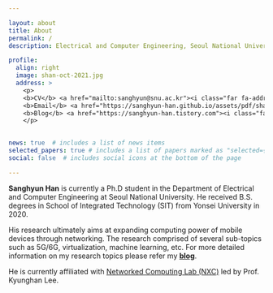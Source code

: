```yaml
---

layout: about
title: About
permalink: /
description: Electrical and Computer Engineering, Seoul National University

profile:
  align: right
  image: shan-oct-2021.jpg
  address: >
    <p>
    <b>CV</b> <a href="mailto:sanghyun@snu.ac.kr"><i class="far fa-address-card"></a>
    <b>Email</b> <a href="https://sanghyun-han.github.io/assets/pdf/shan_CV"><i class="fas fa-envelope"></i></a>
    <b>Blog</b> <a href="https://sanghyun-han.tistory.com"><i class="fas fa-tags"></i></a>
    </p>
    

news: true  # includes a list of news items
selected_papers: true # includes a list of papers marked as "selected={true}"
social: false  # includes social icons at the bottom of the page

---
```

<!-- <p>CV <a href="mailto:sanghyun@snu.ac.kr"><i class="far fa-address-card"></i></p>
    <p>Affiliation <a href="https://nxc.snu.ac.kr"><i class="fas fa-tags"></i></p>
    <p>SNS <a href="https://www.instagram.com/sanghyun._.han/"><i class="fab fa-instagram"></i></i></p> -->
**Sanghyun Han** is currently a Ph.D student in the Department of Electrical and Computer Engineering at Seoul National University.
He received B.S. degrees in School of Integrated Technology (SIT) from Yonsei University in 2020.

His research ultimately aims at expanding computing power of mobile devices through networking. The research comprised of several sub-topics such as 5G/6G, virtualization, machine learning, etc. For more detailed information on my research topics please refer my <a href="https://sanghyun-han.github.io/blog"><strong>blog</strong></a>. 

He is currently affiliated with [Networked Computing Lab (NXC)](https:/nxc.snu.ac.kr) led by Prof. Kyunghan Lee.


<!-- 
```
Hello world!
``` -->